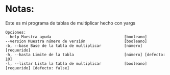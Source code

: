 # Notas:

Este es mi programa de tablas de multiplicar hecho con yargs

```
Opciones:
--help Muestra ayuda                                [booleano]
--version Muestra número de versión                 [booleano]
-b, --base Base de la tabla de multiplicar          [número] [requerido]
-h, --hasta Limite de la tabla                      [número] [defecto: 10]
-l, --listar Lista la tabla de multiplicar          [booleano] [requerido] [defecto: false]

```
